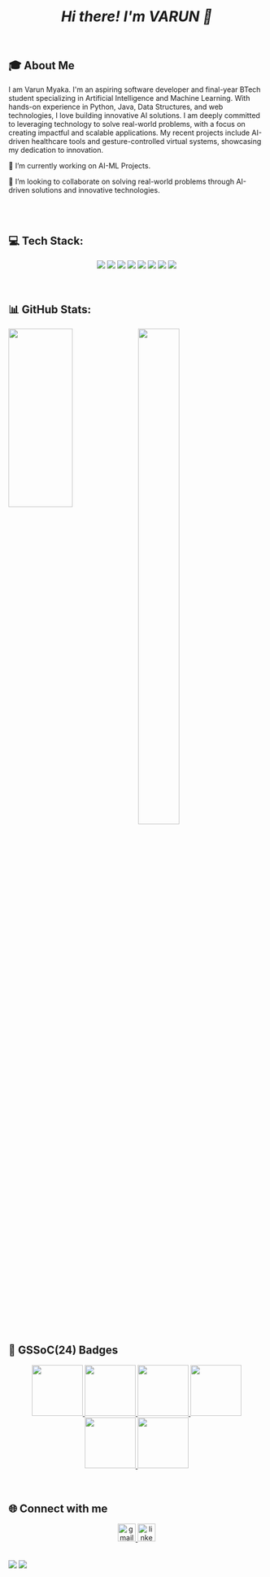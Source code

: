 <h1 align = "center"><i><b> Hi there! I'm VARUN 👋 </b></i></h1> 
<br>


<h2>🎓 About Me </h2>
<p>I am Varun Myaka. I'm an aspiring software developer and final-year BTech student specializing in Artificial Intelligence and Machine Learning. With hands-on experience in Python, Java, Data Structures, and web technologies, I love building innovative AI solutions. I am deeply committed to leveraging technology to solve real-world problems, with a focus on creating impactful and scalable applications. My recent projects include AI-driven healthcare tools and gesture-controlled virtual systems, showcasing my dedication to innovation.</p>

<p>🔭 I’m currently working on AI-ML Projects.</p>
<p>👯 I’m looking to collaborate on solving real-world problems through AI-driven solutions and innovative technologies.</p>  


<br>
<br>


<h2> 💻 Tech Stack: </h2>
<div align="center">
  <img src="https://img.shields.io/badge/java-%23ED8B00.svg?style=for-the-badge&logo=openjdk&logoColor=white" />
  <img src="https://img.shields.io/badge/python-3670A0?style=for-the-badge&logo=python&logoColor=ffdd54" />
  <img src="https://img.shields.io/badge/MySQL-005C84?style=for-the-badge&logo=mysql&logoColor=white" />
  <img src="https://img.shields.io/badge/html5-%23E34F26.svg?style=for-the-badge&logo=html5&logoColor=white" />
  <img src="https://img.shields.io/badge/Matplotlib-%23ffffff.svg?style=for-the-badge&logo=Matplotlib&logoColor=black" />
  <img src="https://img.shields.io/badge/opencv-%23white.svg?style=for-the-badge&logo=opencv&logoColor=white" />
  <img src="https://img.shields.io/badge/numpy-%23013243.svg?style=for-the-badge&logo=numpy&logoColor=white" />
  <img src="https://img.shields.io/badge/pandas-%23150458.svg?style=for-the-badge&logo=pandas&logoColor=white" />
</div>


<br>
<br>


<h2> 📊 GitHub Stats: </h2>
<img src="https://github-readme-streak-stats.herokuapp.com/?user=MVarun5&theme=blue-green&hide_border=false" align="left" height=30% width=50% >
<img src="https://github-readme-stats.vercel.app/api/top-langs/?username=MVarun5&theme=blue-green&show_icons=true&hide_border=false&layout=compact" height=50% width=40% >


<br>
<br>


<h2>🌟 GSSoC(24) Badges </h2>
<div style='display:flex; align-items:center; gap: 10px;' align='center'> 
  <a href="https://gssoc.girlscript.tech/leaderboard">
    <img src="https://raw.githubusercontent.com/GSSoC24/Postman-Challenge/main/docs/assets/Postman%20White.png" width="100px" height="100px" />
    <img src="https://raw.githubusercontent.com/GSSoC24/Postman-Challenge/main/docs/assets/1.png" width="100px" height="100px" />
    <img src="https://raw.githubusercontent.com/GSSoC24/Postman-Challenge/main/docs/assets/2.png" width="100px" height="100px" />
    <img src="https://raw.githubusercontent.com/GSSoC24/Postman-Challenge/main/docs/assets/3.png" width="100px" height="100px" />
    <img src="https://raw.githubusercontent.com/GSSoC24/Postman-Challenge/main/docs/assets/4.png" width="100px" height="100px" />
    <img src="https://raw.githubusercontent.com/GSSoC24/Postman-Challenge/main/docs/assets/5.png" width="100px" height="100px" />
  </a>
</div>


<br>
<br>


<h2> 🌐 Connect with me </h2>
<div align="center">
<a href="mailto:varun2909.myaka@gmail.com">
  <img src="https://img.shields.io/static/v1?message=Gmail&logo=gmail&label=&color=D14836&logoColor=white&labelColor=&style=for-the-badge" height="35" alt="gmail logo"  />
</a>
<a href="http://www.linkedin.com/in/varunmyaka">
  <img src="https://img.shields.io/static/v1?message=LinkedIn&logo=linkedin&label=&color=0077B5&logoColor=white&labelColor=&style=for-the-badge" height="35" alt="linkedin logo"  />
</a>
</div>


<br>
<br>


<img src="https://visitcount.itsvg.in/api?id=MVarun5&icon=0&color=0" >
<img src="https://komarev.com/ghpvc/?username=MVarun5&style=for-the-badge" >
